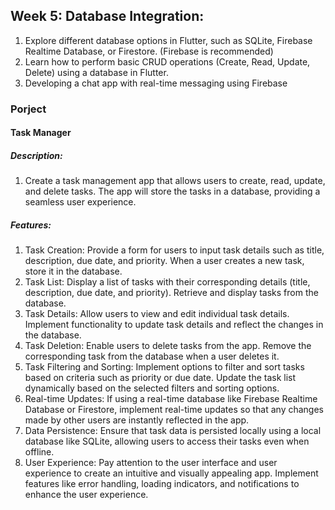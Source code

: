 ## Week 5: Database Integration:
1. Explore different database options in Flutter, such as SQLite, Firebase Realtime Database, or Firestore. (Firebase is recommended)
2. Learn how to perform basic CRUD operations (Create, Read, Update, Delete) using a database in Flutter.
3. Developing a chat app with real-time messaging using Firebase

### Porject
#### Task Manager
##### Description:
1. Create a task management app that allows users to create, read, update, and delete tasks. The app will store the tasks in a database, providing a seamless user experience.

##### Features:
1. Task Creation: Provide a form for users to input task details such as title, description, due date, and priority. When a user creates a new task, store it in the database.
2. Task List: Display a list of tasks with their corresponding details (title, description, due date, and priority). Retrieve and display tasks from the database.
3. Task Details: Allow users to view and edit individual task details. Implement functionality to update task details and reflect the changes in the database.
4. Task Deletion: Enable users to delete tasks from the app. Remove the corresponding task from the database when a user deletes it.
5. Task Filtering and Sorting: Implement options to filter and sort tasks based on criteria such as priority or due date. Update the task list dynamically based on the selected filters and sorting options.
6. Real-time Updates: If using a real-time database like Firebase Realtime Database or Firestore, implement real-time updates so that any changes made by other users are instantly reflected in the app.
7. Data Persistence: Ensure that task data is persisted locally using a local database like SQLite, allowing users to access their tasks even when offline.
8. User Experience: Pay attention to the user interface and user experience to create an intuitive and visually appealing app. Implement features like error handling, loading indicators, and notifications to enhance the user experience.
